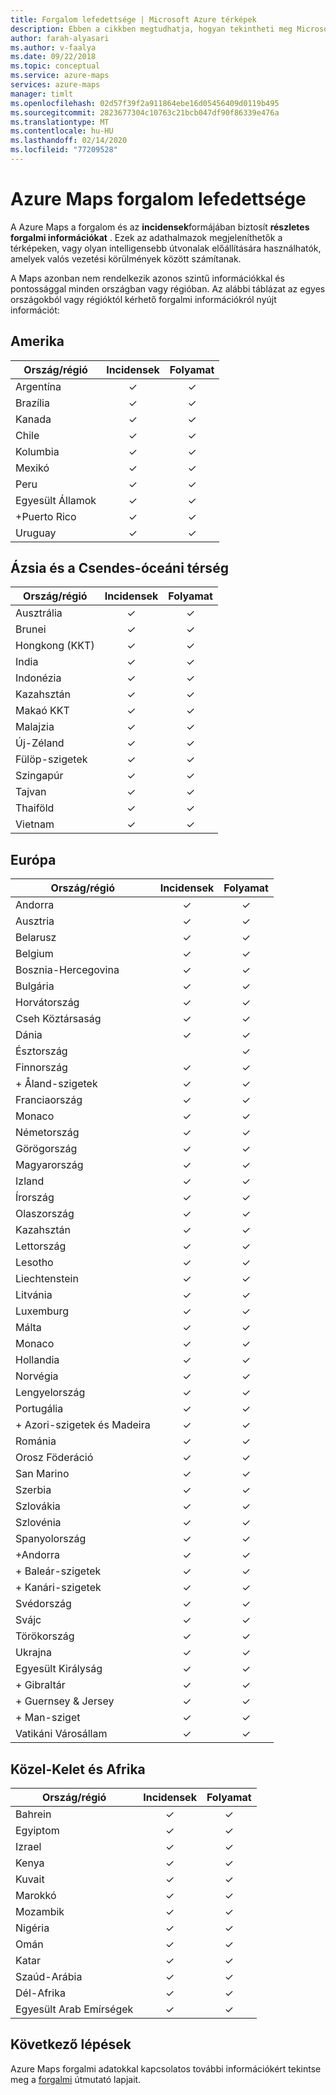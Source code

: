 ```yaml
---
title: Forgalom lefedettsége | Microsoft Azure térképek
description: Ebben a cikkben megtudhatja, hogyan tekintheti meg Microsoft Azure Maps forgalom lefedettségét.
author: farah-alyasari
ms.author: v-faalya
ms.date: 09/22/2018
ms.topic: conceptual
ms.service: azure-maps
services: azure-maps
manager: timlt
ms.openlocfilehash: 02d57f39f2a911864ebe16d05456409d0119b495
ms.sourcegitcommit: 2823677304c10763c21bcb047df90f86339e476a
ms.translationtype: MT
ms.contentlocale: hu-HU
ms.lasthandoff: 02/14/2020
ms.locfileid: "77209528"
---
```

# <a name="azure-maps-traffic-coverage"></a>Azure Maps forgalom lefedettsége

A Azure Maps a forgalom és az **incidensek**formájában biztosít **részletes forgalmi információkat** . Ezek az adathalmazok megjeleníthetők a térképeken, vagy olyan intelligensebb útvonalak előállítására használhatók, amelyek valós vezetési körülmények között számítanak.

A Maps azonban nem rendelkezik azonos szintű információkkal és pontossággal minden országban vagy régióban. Az alábbi táblázat az egyes országokból vagy régióktól kérhető forgalmi információkról nyújt információt: 

## <a name="americas"></a>Amerika

|Ország/régió  |Incidensek  |Folyamat  |
|---------|:---------:|:---------:|
|Argentína      |✓         |✓         |
|Brazília     |✓         |✓         |
|Kanada     |✓         |✓         |
|Chile     |✓         |✓         |
|Kolumbia      |✓         |✓         |
|Mexikó     |✓         |✓         |
|Peru       |✓         |✓         | 
|Egyesült Államok     |✓         |✓        |
|+Puerto Rico     |✓         |✓         |
|Uruguay |✓         |✓         |


## <a name="asia-pacific"></a>Ázsia és a Csendes-óceáni térség

|Ország/régió   |Incidensek  |Folyamat  |
|---------|:---------:|:---------:|
|Ausztrália     |✓         |✓        |
|Brunei   |✓         |✓        |
|Hongkong (KKT)     |✓         |✓         |
|India   |✓         |✓         |
|Indonézia     |✓         |✓         |
|Kazahsztán    |✓         |✓         |
|Makaó KKT     |✓         |✓         |
|Malajzia     |✓         |✓         |
|Új-Zéland     |✓         |✓         |
|Fülöp-szigetek  |✓         |✓         |
|Szingapúr     |✓         |✓         |
|Tajvan     |✓         |✓        |
|Thaiföld     |✓         |✓        |
|Vietnam   |✓         |✓         |


## <a name="europe"></a>Európa

|Ország/régió   |Incidensek  |Folyamat  |
|---------|:---------:|:---------:|
|Andorra   |✓         |✓         |
|Ausztria     |✓         |✓         |
|Belarusz    |✓         |✓         |
|Belgium     |✓         |✓         |
|Bosznia-Hercegovina    |✓         |✓         |
|Bulgária     |✓         |✓         |
|Horvátország     |✓         |✓         |
|Cseh Köztársaság     |✓         |✓         |
|Dánia     |✓         |✓         |
|Észtország     |         | ✓        |
|Finnország     |✓         |✓         |
|\+ Åland-szigetek      |✓         |✓         |
|Franciaország     |✓         |✓         |
|Monaco     |✓         |✓         |
|Németország     |✓         |✓         |
|Görögország     |✓         |✓         |
|Magyarország     |✓         |✓         |
|Izland     |✓         |✓         |
|Írország     |✓         |✓         |
|Olaszország     |✓         |✓        |
|Kazahsztán    |✓         |✓        |
|Lettország     |✓         |✓         |
|Lesotho     |✓         |✓         |
|Liechtenstein      |✓         |✓         |
|Litvánia     |✓         |✓         |
|Luxemburg     |✓         |✓         |
|Málta     |✓         |✓         |
|Monaco   |✓         |✓         |
|Hollandia     |✓         |✓         |
|Norvégia     |✓         |✓         |
|Lengyelország     |✓         |✓         |
|Portugália     |✓         |✓         |
|\+ Azori-szigetek és Madeira     |✓         |✓         |
|Románia     |✓         |✓         |
|Orosz Föderáció     |✓         |✓         |
|San Marino    |✓         |✓         |
|Szerbia   |✓         |✓         |
|Szlovákia     |✓         |✓         |
|Szlovénia     |✓         |✓         |
|Spanyolország     |✓         |✓         |
|+Andorra     |✓         |✓         |
|\+ Baleár-szigetek     |✓         |✓         |
|\+ Kanári-szigetek     |✓         |✓         |
|Svédország     |✓         |✓         |
|Svájc     |✓         |✓        |
|Törökország     |✓         |✓         |
|Ukrajna     |✓         |✓         |
|Egyesült Királyság     |✓         |✓         |
|\+ Gibraltár     |✓         |✓         |
|\+ Guernsey & Jersey     |✓         |✓         |
|\+ Man-sziget     |✓         |✓         |
|Vatikáni Városállam   |✓         |✓         |


## <a name="middle-east-and-africa"></a>Közel-Kelet és Afrika

|Ország/régió |Incidensek  |Folyamat  |
|---------|:---------:|:---------:|
|Bahrein     |✓         |✓         |
|Egyiptom     |✓         |✓         |
|Izrael     |✓         |✓         |
|Kenya     |✓         |✓         |
|Kuvait     |✓         |✓         |
|Marokkó     |✓         |✓         |
|Mozambik  |✓         |✓         |
|Nigéria   |✓        |✓        |
|Omán     |✓         |✓         |
|Katar     |✓         |✓         |
|Szaúd-Arábia     |✓         |✓         |
|Dél-Afrika     |✓         |✓         |
|Egyesült Arab Emírségek  |✓         |✓         |

## <a name="next-steps"></a>Következő lépések

Azure Maps forgalmi adatokkal kapcsolatos további információkért tekintse meg a [forgalmi](https://docs.microsoft.com/rest/api/maps/traffic) útmutató lapjait.
